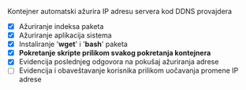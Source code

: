 Kontejner automatski ažurira IP adresu servera kod DDNS provajdera
- [x] Ažuriranje indeksa paketa
- [x] Ažuriranje aplikacija sistema
- [x] Instaliranje '**wget**' i '**bash**' paketa
- [x] **Pokretanje skripte prilikom svakog pokretanja kontejnera**
- [x] Evidencija poslednjeg odgovora na pokušaj ažuriranja adrese
- [ ] Evidencija i obaveštavanje korisnika prilikom uočavanja promene IP adrese
